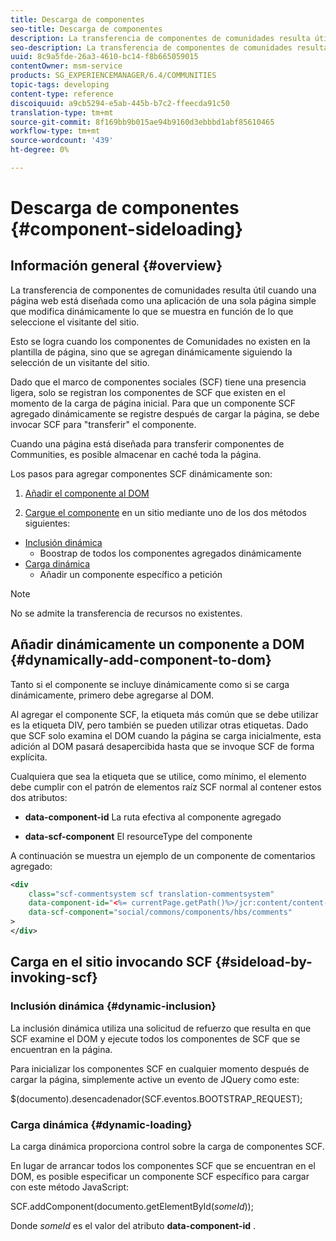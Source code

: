 ```yaml
---
title: Descarga de componentes
seo-title: Descarga de componentes
description: La transferencia de componentes de comunidades resulta útil cuando una página web está diseñada como una aplicación de una sola página simple que modifica dinámicamente lo que se muestra en función de lo que seleccione el visitante del sitio
seo-description: La transferencia de componentes de comunidades resulta útil cuando una página web está diseñada como una aplicación de una sola página simple que modifica dinámicamente lo que se muestra en función de lo que seleccione el visitante del sitio
uuid: 8c9a5fde-26a3-4610-bc14-f8b665059015
contentOwner: msm-service
products: SG_EXPERIENCEMANAGER/6.4/COMMUNITIES
topic-tags: developing
content-type: reference
discoiquuid: a9cb5294-e5ab-445b-b7c2-ffeecda91c50
translation-type: tm+mt
source-git-commit: 8f169bb9b015ae94b9160d3ebbbd1abf85610465
workflow-type: tm+mt
source-wordcount: '439'
ht-degree: 0%

---
```



# Descarga de componentes {#component-sideloading}

## Información general {#overview}

La transferencia de componentes de comunidades resulta útil cuando una página web está diseñada como una aplicación de una sola página simple que modifica dinámicamente lo que se muestra en función de lo que seleccione el visitante del sitio.

Esto se logra cuando los componentes de Comunidades no existen en la plantilla de página, sino que se agregan dinámicamente siguiendo la selección de un visitante del sitio.

Dado que el marco de componentes sociales (SCF) tiene una presencia ligera, solo se registran los componentes de SCF que existen en el momento de la carga de página inicial. Para que un componente SCF agregado dinámicamente se registre después de cargar la página, se debe invocar SCF para &quot;transferir&quot; el componente.

Cuando una página está diseñada para transferir componentes de Communities, es posible almacenar en caché toda la página.

Los pasos para agregar componentes SCF dinámicamente son:

1. [Añadir el componente al DOM](#dynamically-add-component-to-dom)

1. [Cargue el componente](#sideload-by-invoking-scf) en un sitio mediante uno de los dos métodos siguientes:

* [Inclusión dinámica](#dynamic-inclusion)
   * Boostrap de todos los componentes agregados dinámicamente
* [Carga dinámica](#dynamic-loading)
   * Añadir un componente específico a petición

>[!NOTE]
>
>No se admite la transferencia de recursos [](scf.md#add-or-include-a-communities-component) no existentes.

## Añadir dinámicamente un componente a DOM {#dynamically-add-component-to-dom}

Tanto si el componente se incluye dinámicamente como si se carga dinámicamente, primero debe agregarse al DOM.

Al agregar el componente SCF, la etiqueta más común que se debe utilizar es la etiqueta DIV, pero también se pueden utilizar otras etiquetas. Dado que SCF solo examina el DOM cuando la página se carga inicialmente, esta adición al DOM pasará desapercibida hasta que se invoque SCF de forma explícita.

Cualquiera que sea la etiqueta que se utilice, como mínimo, el elemento debe cumplir con el patrón de elementos raíz SCF normal al contener estos dos atributos:

* **data-component-id** La ruta efectiva al componente agregado

* **data-scf-component** El resourceType del componente

A continuación se muestra un ejemplo de un componente de comentarios agregado:

```xml
<div
    class="scf-commentsystem scf translation-commentsystem" 
    data-component-id="<%= currentPage.getPath()%>/jcr:content/content-left/comments"
    data-scf-component="social/commons/components/hbs/comments"
>
</div>
```

## Carga en el sitio invocando SCF {#sideload-by-invoking-scf}

### Inclusión dinámica {#dynamic-inclusion}

La inclusión dinámica utiliza una solicitud de refuerzo que resulta en que SCF examine el DOM y ejecute todos los componentes de SCF que se encuentran en la página.

Para inicializar los componentes SCF en cualquier momento después de cargar la página, simplemente active un evento de JQuery como este:

$(documento).desencadenador(SCF.eventos.BOOTSTRAP_REQUEST);

### Carga dinámica {#dynamic-loading}

La carga dinámica proporciona control sobre la carga de componentes SCF.

En lugar de arrancar todos los componentes SCF que se encuentran en el DOM, es posible especificar un componente SCF específico para cargar con este método JavaScript:

SCF.addComponent(documento.getElementById(*someId*));

Donde *someId* es el valor del atributo **data-component-id** .
